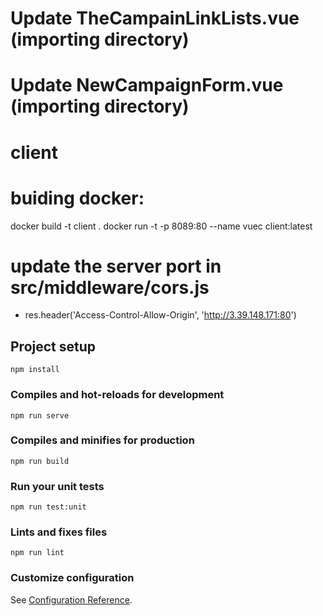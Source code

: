 # Update TheCampainLinkLists.vue (importing directory)
# Update NewCampaignForm.vue (importing directory)
# client
# buiding docker:
docker build -t client .
docker run -t -p 8089:80 --name vuec client:latest

# update the server port in src/middleware/cors.js
- res.header('Access-Control-Allow-Origin', 'http://3.39.148.171:80')


## Project setup
```
npm install
```

### Compiles and hot-reloads for development
```
npm run serve
```

### Compiles and minifies for production
```
npm run build
```

### Run your unit tests
```
npm run test:unit
```

### Lints and fixes files
```
npm run lint
```

### Customize configuration
See [Configuration Reference](https://cli.vuejs.org/config/).
